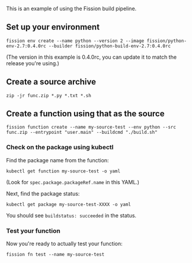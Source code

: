 This is an example of using the Fission build pipeline.


## Set up your environment

```
fission env create --name python --version 2 --image fission/python-env-2.7:0.4.0rc --builder fission/python-build-env-2.7:0.4.0rc
```

(The version in this example is 0.4.0rc, you can update it to match the release you're using.)

## Create a source archive

```
zip -jr func.zip *.py *.txt *.sh
```


## Create a function using that as the source

```
fission function create --name my-source-test --env python --src func.zip --entrypoint "user.main" --buildcmd "./build.sh" 
```

### Check on the package using kubectl

Find the package name from the function:

```
kubectl get function my-source-test -o yaml
```

(Look for `spec.package.packageRef.name` in this YAML.)

Next, find the package status:

```
kubectl get package my-source-test-XXXX -o yaml
```

You should see `buildstatus: succeeded` in the status.


### Test your function

Now you're ready to actually test your function:

```
fission fn test --name my-source-test
```
